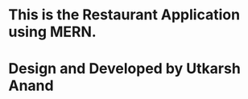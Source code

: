 <h1>This is the Restaurant Application using MERN.</h1>
<h1>Design and Developed by Utkarsh Anand</h1>
